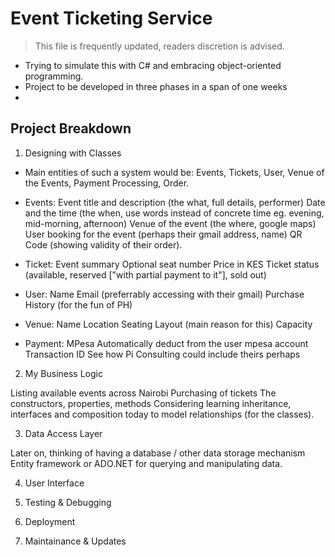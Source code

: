 # Event Ticketing Service
> This file is frequently updated, readers discretion is advised.  
- Trying to simulate this with C# and embracing object-oriented programming.
- Project to be developed in three phases in a span of one weeks
- 


## Project Breakdown

1. Designing with Classes

- Main entities of such a system would be: Events, Tickets, User, Venue of the Events, Payment Processing, Order.

- Events:
  Event title and description (the what, full details, performer)
  Date and the time (the when, use words instead of concrete time eg. evening, mid-morning, afternoon)
  Venue of the event (the where, google maps)
  User booking for the event (perhaps their gmail address, name)
  QR Code (showing validity of their order).

- Ticket:
  Event summary
  Optional seat number
  Price in KES
  Ticket status (available, reserved ["with partial payment to it"], sold out)

- User:
  Name
  Email (preferrably accessing with their gmail)
  Purchase History (for the fun of PH)

- Venue:
  Name
  Location
  Seating Layout (main reason for this)
  Capacity

- Payment:
  MPesa
  Automatically deduct from the user mpesa account
  Transaction ID
  See how Pi Consulting could include theirs perhaps

2. My Business Logic

Listing available events across Nairobi
Purchasing of tickets
The constructors, properties, methods
Considering learning inheritance, interfaces and composition today to model relationships (for the classes).

3. Data Access Layer

Later on, thinking of having a database / other data storage mechanism
Entity framework or ADO.NET for querying and manipulating data. 

4. User Interface


5. Testing & Debugging
6. Deployment
7. Maintainance & Updates